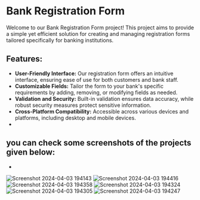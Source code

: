 # Bank Registration Form

Welcome to our Bank Registration Form project! This project aims to provide a simple yet efficient solution for creating and managing registration forms tailored specifically for banking institutions.

## Features:
- **User-Friendly Interface:** Our registration form offers an intuitive interface, ensuring ease of use for both customers and bank staff.
- **Customizable Fields:** Tailor the form to your bank's specific requirements by adding, removing, or modifying fields as needed.
- **Validation and Security:** Built-in validation ensures data accuracy, while robust security measures protect sensitive information.
- **Cross-Platform Compatibility:** Accessible across various devices and platforms, including desktop and mobile devices.
-
## you can check some screenshots of the projects given below:
-
![Screenshot 2024-04-03 194143](https://github.com/sushmit313/Bank-Registration-Form/assets/165633268/f443c593-96b7-4485-873b-2f3e491d816e)
![Screenshot 2024-04-03 194416](https://github.com/sushmit313/Bank-Registration-Form/assets/165633268/c3c24839-670b-44d4-8b8e-a362391e618f)
![Screenshot 2024-04-03 194358](https://github.com/sushmit313/Bank-Registration-Form/assets/165633268/57476d6c-de60-489c-867e-a321adfbd28c)
![Screenshot 2024-04-03 194324](https://github.com/sushmit313/Bank-Registration-Form/assets/165633268/325d7d20-e47c-44e2-b1f4-5a4bbf9a6658)
![Screenshot 2024-04-03 194305](https://github.com/sushmit313/Bank-Registration-Form/assets/165633268/eb8eba29-6592-49ac-a343-419d0223dce9)
![Screenshot 2024-04-03 194247](https://github.com/sushmit313/Bank-Registration-Form/assets/165633268/366d8a28-1672-479b-b468-864e971e5a76)
